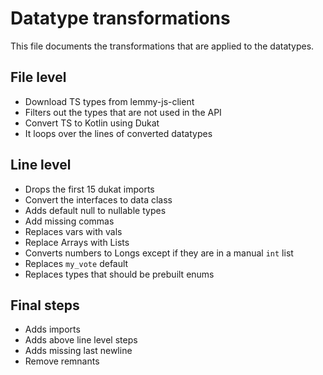 # Datatype transformations

This file documents the transformations that are applied to the datatypes.

## File level
- Download TS types from lemmy-js-client
- Filters out the types that are not used in the API
- Convert TS to Kotlin using Dukat
- It loops over the lines of converted datatypes

## Line level
- Drops the first 15 dukat imports
- Convert the interfaces to data class
- Adds default null to nullable types
- Add missing commas
- Replaces vars with vals
- Replace Arrays with Lists
- Converts numbers to Longs except if they are in a manual `int` list
- Replaces `my_vote` default
- Replaces types that should be prebuilt enums

## Final steps
- Adds imports
- Adds above line level steps
- Adds missing last newline
- Remove remnants
